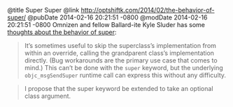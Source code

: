 @title Super Super
@link http://optshiftk.com/2014/02/the-behavior-of-super/
@pubDate 2014-02-16 20:21:51 -0800
@modDate 2014-02-16 20:21:51 -0800
Omnizen and fellow Ballard-ite Kyle Sluder has some <a href="http://optshiftk.com/2014/02/the-behavior-of-super/">thoughts about the behavior of super</a>:

>It’s sometimes useful to skip the superclass’s implementation from within an override, calling the grandparent class’s implementation directly. (Bug workarounds are the primary use case that comes to mind.) This can’t be done with the <code>super</code> keyword, but the underlying <code>objc_msgSendSuper</code> runtime call can express this without any difficulty.

>I propose that the super keyword be extended to take an optional class argument.
